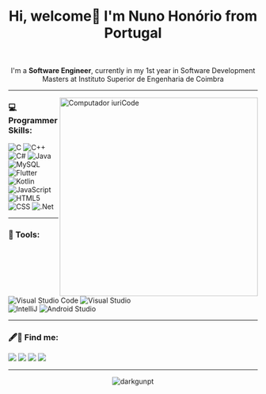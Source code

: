 # <div align="center">Hi, welcome👋 I'm Nuno Honório from Portugal <br/></div>

<br>

<p align="center"> 
  I'm a <strong>Software Engineer</strong>, currently in my 1st year in Software Development Masters at Instituto Superior de Engenharia de Coimbra
</p>

<hr>
<img src="https://content.techgig.com/thumb/msid-77132328,width-860,resizemode-4/Top-programming-projects-that-can-add-value-to-your-resume.jpg?140622" min-width="400px" max-width="400px" width="400px" align="right" alt="Computador iuriCode"> 

### 💻 Programmer Skills:

<p align="left">

  ![C](https://img.shields.io/badge/C-00599C?style=for-the-badge&logo=c&logoColor=white)
  ![C++](https://img.shields.io/badge/C%2B%2B-00599C?style=for-the-badge&logo=c%2B%2B&logoColor=white)
  ![C#](https://img.shields.io/badge/C%23-239120?style=for-the-badge&logo=c-sharp&logoColor=white)
  ![Java](https://img.shields.io/badge/Java-ED8B00?style=for-the-badge&logo=java&logoColor=white)
  ![MySQL](https://img.shields.io/badge/MySQL-005C84?style=for-the-badge&logo=mysql&logoColor=white)  <br>
  ![Flutter](https://img.shields.io/badge/Flutter-02569B?style=for-the-badge&logo=flutter&logoColor=white)
  ![Kotlin](https://img.shields.io/badge/Kotlin-0095D5?&style=for-the-badge&logo=kotlin&logoColor=white)
  ![JavaScript](https://img.shields.io/badge/JavaScript-323330?style=for-the-badge&logo=javascript&logoColor=F7DF1E)<br> 
  ![HTML5](https://img.shields.io/badge/HTML5-E34F26?style=for-the-badge&logo=html5&logoColor=white)
  ![CSS](https://img.shields.io/badge/CSS3-1572B6?style=for-the-badge&logo=css3&logoColor=white) 
  ![.Net](https://img.shields.io/badge/.NET-512BD4?style=for-the-badge&logo=dotnet&logoColor=white)
 
</p>
<hr>

### 🔧 Tools:
<p align="left">
    
  ![Visual Studio Code](https://img.shields.io/badge/Visual_Studio_Code-0078D4?style=for-the-badge&logo=visual%20studio%20code&logoColor=white)
  ![Visual Studio](	https://img.shields.io/badge/Visual_Studio-5C2D91?style=for-the-badge&logo=visual%20studio&logoColor=white)<br>
  ![IntelliJ](https://img.shields.io/badge/IntelliJIDEA-000000.svg?style=for-the-badge&logo=intellij-idea&logoColor=white)
  ![Android Studio](https://img.shields.io/badge/Android_Studio-3DDC84?style=for-the-badge&logo=android-studio&logoColor=white)
  
</p>

<hr>

### 🖋️📧 Find me:
<p align="left">

  <a href="mailto:nuno.honorio2000@gmail.com" alt="Gmail">
  <img src="https://img.shields.io/badge/Gmail-D14836?style=for-the-badge&logo=gmail&logoColor=white" /></a>

  <a href="https://www.linkedin.com/in/nuno-honorio/" alt="Linkedin">
  <img src="https://img.shields.io/badge/LinkedIn-0077B5?style=for-the-badge&logo=linkedin&logoColor=white" /></a>
  
  <a href="https://www.facebook.com/nuno.honorio2000/" alt="Facebook">
  <img src="https://img.shields.io/badge/Facebook-1877F2?style=for-the-badge&logo=facebook&logoColor=white"/></a>

  <a href="https://www.instagram.com/nuno.honorio/" alt="Instagram">
  <img src="https://img.shields.io/badge/Instagram-E4405F?style=for-the-badge&logo=instagram&logoColor=white"/></a>
</p>  
<hr>
<div align="center">
<img align="center" src="https://github-readme-stats.vercel.app/api/top-langs?username=darkgunpt&show_icons=true&theme=dracula&layout=compact&hide_border=true" alt="darkgunpt" /></div>
